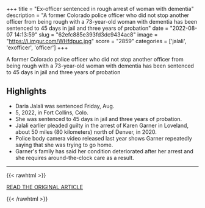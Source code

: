 +++
title = "Ex-officer sentenced in rough arrest of woman with dementia"
description = "A former Colorado police officer who did not stop another officer from being rough with a 73-year-old woman with dementia has been sentenced to 45 days in jail and three years of probation"
date = "2022-08-07 14:13:59"
slug = "62efc885e393fd3dc9434ac8"
image = "https://i.imgur.com/WHfdpuc.jpg"
score = "2859"
categories = ['jalali', 'exofficer', 'officer']
+++

A former Colorado police officer who did not stop another officer from being rough with a 73-year-old woman with dementia has been sentenced to 45 days in jail and three years of probation

## Highlights

- Daria Jalali was sentenced Friday, Aug.
- 5, 2022, in Fort Collins, Colo.
- She was sentenced to 45 days in jail and three years of probation.
- Jalali earlier pleaded guilty in the arrest of Karen Garner in Loveland, about 50 miles (80 kilometers) north of Denver, in 2020.
- Police body camera video released last year shows Garner repeatedly saying that she was trying to go home.
- Garner's family has said her condition deteriorated after her arrest and she requires around-the-clock care as a result.

---

{{< rawhtml >}}
  <p class="article-category">
    <a target="_blank" href="https://abcnews.go.com/Health/wireStory/officer-sentenced-rough-arrest-woman-dementia-88015108">READ THE ORIGINAL ARTICLE</a>
  </p>
{{< /rawhtml >}}
